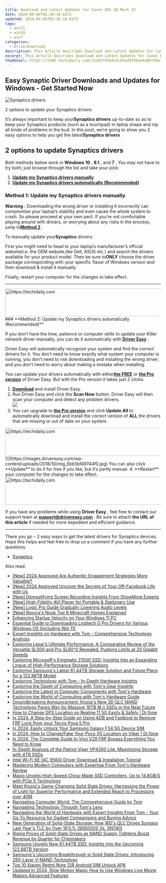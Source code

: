 ```yaml
---
title: Download and Latest Updates for Canon EOS 5D Mark IV
date: 2024-09-04T02:28:18.637Z
updated: 2024-09-05T02:28:18.637Z
tags:
  - win11
  - win10
  - win7
categories:
  - DriverDownload
description: This Article Describes Download and Latest Updates for Canon EOS 5D Mark IV
excerpt: This Article Describes Download and Latest Updates for Canon EOS 5D Mark IV
thumbnail: https://thmb.techidaily.com/31e82f83edcdc65ad4f95de4a88750a749956ca58ec25424a7976e33fcb26a46.jpg
---
```


## Easy Synaptic Driver Downloads and Updates for Windows - Get Started Now

![Synaptics drivers ](https://images.drivereasy.com/wp-content/uploads/2018/12/img_5c048f1b435b6.jpg)

 2 options to update your Synaptics drivers

 It’s always important to keep your**Synaptics drivers** up-to-date so as to keep your Synaptics products (such as a touchpad) in tiptop shape and nip all kinds of problems in the bud. In this post, we’re going to show you 2 easy options to help you get the latest**Synaptics drivers** .

## 2 options to update Synaptics drivers

 Both methods below work in **Windows 10** , **8.1** , and **7** . You may not have to try both; just browse through the list and take your pick:

1. [**Update my Synaptics drivers manually**](https://tools.techidaily.com/drivereasy/download/)
2. [**Update my Synaptics drivers automatically (Recommended)**](https://tools.techidaily.com/drivereasy/download/)

### **Method 1: Update my Synaptics drivers manually**

**Warning** : Downloading the wrong driver or installing it incorrectly can compromise your laptop’s stability and even cause the whole system to crash. So please proceed at your own peril. If you’re not comfortable playing around with drivers, or worrying about any risks in the process, jump to[**Method 2**](https://tools.techidaily.com/drivereasy/download/) .

 To manually update your**Synaptics** drivers:

 First you might need to head to your laptop’s manufacturer’s official website(i.e. the OEM website,like Dell, ASUS etc.) and search the drivers available for your product model. Then  be sure to**ONLY** choose the driver package corresponding with your specific flavor of Windows version and then download & install it manually.

 Finally, restart your computer for the changes to take effect.  

---

<!-- affiliate ads begin -->
<a href="https://dhgate.sjv.io/c/5597632/1172027/12108" target="_top" id="1172027">
  <img src="//a.impactradius-go.com/display-ad/12108-1172027" border="0" alt="https://techidaily.com" width="728" height="90"/>
</a>
<img height="0" width="0" src="https://dhgate.sjv.io/i/5597632/1172027/12108" style="position:absolute;visibility:hidden;" border="0" />
<!-- affiliate ads end -->
### **Method 2: Update my Synaptics drivers automatically (Recommended)**

 If you don’t have the time, patience or computer skills to update your Killer network  driver manually, you can do it automatically with **[Driver Easy](https://tools.techidaily.com/drivereasy/download/)**  .

 Driver Easy will automatically recognize your system and find the correct drivers for it. You don’t need to know exactly what system your computer is running, you don’t need to risk downloading and installing the wrong driver, and you don’t need to worry about making a mistake when installing.

 You can update your drivers automatically with either[**the FREE**](https://tools.techidaily.com/drivereasy/download/) or **[the Pro version](https://tools.techidaily.com/drivereasy/download/)**  of Driver Easy. But with the Pro version it takes just 2 clicks:

1. [**Download**](https://tools.techidaily.com/drivereasy/download/)  and install Driver Easy.
2. Run Driver Easy and click the **Scan Now** button. Driver Easy will then scan your computer and detect any problem drivers.  
![](https://images.drivereasy.com/wp-content/uploads/2018/07/img_5b5aefd675a7c.jpg)
3. You can upgrade to **[the Pro version](https://tools.techidaily.com/drivereasy/download/)**  and click **Update All** to automatically download and install the correct version of **ALL**  the drivers that are missing or out of date on your system.  
<!-- affiliate ads begin -->
<a href="https://appsumo.8odi.net/c/5597632/2052060/7443" target="_top" id="2052060">
  <img src="//a.impactradius-go.com/display-ad/7443-2052060" border="0" alt="https://techidaily.com" width="728" height="90"/>
</a>
<img height="0" width="0" src="https://appsumo.8odi.net/i/5597632/2052060/7443" style="position:absolute;visibility:hidden;" border="0" />
<!-- affiliate ads end -->
![](https://images.drivereasy.com/wp-content/uploads/2018/10/img_5bb5bf49744f0.jpg) You can also click **Update** to do it for free if you like, but it’s partly manual.
4. **Restart**   your computer for the changes to take effect.
<!-- affiliate ads begin -->
<a href="https://appsumo.8odi.net/c/5597632/2037356/7443" target="_top" id="2037356">
  <img src="//a.impactradius-go.com/display-ad/7443-2037356" border="0" alt="https://techidaily.com" width="728" height="90"/>
</a>
<img height="0" width="0" src="https://appsumo.8odi.net/i/5597632/2037356/7443" style="position:absolute;visibility:hidden;" border="0" />
<!-- affiliate ads end -->

 If you have any problems while using **Driver Easy** , feel free to contact our support team at **<support@drivereasy.com>** . Be sure to attach **the URL of this article** if needed for more expedient and efficient guidance.

---

 There you go – 2 easy ways to get the latest drivers for Synaptics devices. Hope this helps and feel free to drop us a comment if you have any further questions.

* [Synaptics](https://tools.techidaily.com/drivereasy/download/)

<ins class="adsbygoogle"
     style="display:block"
     data-ad-format="autorelaxed"
     data-ad-client="ca-pub-7571918770474297"
     data-ad-slot="1223367746"></ins>



<ins class="adsbygoogle"
     style="display:block"
     data-ad-client="ca-pub-7571918770474297"
     data-ad-slot="8358498916"
     data-ad-format="auto"
     data-full-width-responsive="true"></ins>

<span class="atpl-alsoreadstyle">Also read:</span>
<div><ul>
<li><a href="https://facebook-video-share.techidaily.com/new-2024-approved-are-authentic-engagement-strategies-more-valuable/"><u>[New] 2024 Approved  Are Authentic Engagement Strategies More Valuable?</u></a></li>
<li><a href="https://fox-helps.techidaily.com/new-2024-approved-uncover-the-secrets-of-your-off-facebook-life-with-us/"><u>[New] 2024 Approved  Uncover the Secrets of Your Off-Facebook Life with Us</u></a></li>
<li><a href="https://video-capture.techidaily.com/new-demystifying-screen-recording-insights-from-showmore-experts/"><u>[New] Demystifying Screen Recording  Insights From ShowMore Experts</u></a></li>
<li><a href="https://some-knowledge.techidaily.com/new-high-fidelity-avi-player-for-portable-and-stationary-use/"><u>[New] High-Fidelity AVI Player for Portable & Stationary Use</u></a></li>
<li><a href="https://extra-guidance.techidaily.com/new-logic-pro-guide-gradually-lowering-audio-levels/"><u>[New] Logic Pro Guide  Gradually Lowering Audio Levels</u></a></li>
<li><a href="https://screen-video-capture.techidaily.com/new-novices-nook-top-6-minecraft-homes-explained/"><u>[New] Novice's Nook  Top 6 Minecraft Homes Explained</u></a></li>
<li><a href="https://tech-revival.techidaily.com/enhancing-startup-velocity-on-your-windows-11-pc/"><u>Enhancing Startup Velocity on Your Windows 11 PC</u></a></li>
<li><a href="https://win-amazing.techidaily.com/essential-guide-to-downloading-logitech-g-pro-drivers-for-various-windows-os-including-win-11/"><u>Essential Guide to Downloading Logitech G Pro Drivers for Various Windows OS (Including Win 11)</u></a></li>
<li><a href="https://hardware-help.techidaily.com/expert-insights-on-hardware-with-tom-comprehensive-technology-analysis/"><u>Expert Insights on Hardware with Tom - Comprehensive Technology Analysis</u></a></li>
<li><a href="https://hardware-help.techidaily.com/exploring-lexars-ultimate-performance-a-comparative-review-of-the-versatile-sl500-and-pro-sl600-revealed-pushing-limits-at-20-gigabit-speeds/"><u>Exploring Lexar’s Ultimate Performance: A Comparative Review of the Versatile SL500 and Pro SL60^0 Revealed, Pushing Limits at 20 Gigabit Speeds</u></a></li>
<li><a href="https://hardware-help.techidaily.com/exploring-microsofts-enigmatic-z1000-ssd-insights-into-an-expanding-lineup-of-high-performance-storage-solutions/"><u>Exploring Microsoft's Enigmatic Z1000 SSD: Insights Into an Expanding Lineup of High-Performance Storage Solutions</u></a></li>
<li><a href="https://hardware-help.techidaily.com/exploring-samsungs-latest-6144tb-storage-solution-and-future-plans-for-a-12288tb-model/"><u>Exploring Samsung's Latest 61.44TB Storage Solution and Future Plans for a 122.88TB Model</u></a></li>
<li><a href="https://hardware-help.techidaily.com/exploring-technology-with-tom-in-depth-hardware-insights/"><u>Exploring Technology with Tom - In-Depth Hardware Insights</u></a></li>
<li><a href="https://hardware-help.techidaily.com/exploring-the-depth-of-computing-with-toms-gear-insights/"><u>Exploring the Depth of Computing with Tom's Gear Insights</u></a></li>
<li><a href="https://hardware-help.techidaily.com/exploring-the-latest-in-computer-components-with-toms-hardware/"><u>Exploring the Latest in Computer Components with Tom's Hardware</u></a></li>
<li><a href="https://hardware-help.techidaily.com/exploring-the-world-of-computing-with-toms-hardware-guide/"><u>Exploring the World of Computing with Tom's Hardware Guide</u></a></li>
<li><a href="https://hardware-help.techidaily.com/groundbreaking-announcement-kioxias-new-3d-qlc-nand-technology-paves-way-for-massive-16tb-mn-ssds-in-the-near-future/"><u>Groundbreaking Announcement: Kioxia's New 3D QLC NAND Technology Paves Way for Massive 16TB M.n SSDs in the Near Future</u></a></li>
<li><a href="https://location-social.techidaily.com/how-to-change-gps-location-on-realme-11-5g-easily-and-safely-drfone-by-drfone-virtual-android/"><u>How to Change GPS Location on Realme 11 5G Easily & Safely | Dr.fone</u></a></li>
<li><a href="https://bypass-frp.techidaily.com/in-2024-a-step-by-step-guide-on-using-adb-and-fastboot-to-remove-frp-lock-from-your-tecno-pova-5-pro-by-drfone-android/"><u>In 2024, A Step-by-Step Guide on Using ADB and Fastboot to Remove FRP Lock from your Tecno Pova 5 Pro</u></a></li>
<li><a href="https://sim-unlock.techidaily.com/in-2024-easily-unlock-your-samsung-galaxy-f34-5g-device-sim-by-drfone-android/"><u>In 2024, Easily Unlock Your Samsung Galaxy F34 5G Device SIM</u></a></li>
<li><a href="https://location-social.techidaily.com/in-2024-how-to-changefake-your-poco-x5-location-on-viber-drfone-by-drfone-virtual-android/"><u>In 2024, How to Change/Fake Your Poco X5 Location on Viber | Dr.fone</u></a></li>
<li><a href="https://bypass-frp.techidaily.com/in-2024-the-complete-guide-to-vivo-v29-frp-bypass-everything-you-need-to-know-by-drfone-android/"><u>In 2024, The Complete Guide to Vivo V29 FRP Bypass Everything You Need to Know</u></a></li>
<li><a href="https://hardware-help.techidaily.com/in-depth-analysis-of-the-patriot-viper-vp4300-lite-maximizing-storage-with-4tb-ssds/"><u>In-Depth Analysis of the Patriot Viper VP4300 Lite: Maximizing Storage with 4TB SSDs</u></a></li>
<li><a href="https://win-amazing.techidaily.com/intel-wi-fi-6e-ac-9560-driver-download-and-installation-tutorial/"><u>Intel Wi-Fi 6E (AC 9560) Driver Download & Installation Tutorial</u></a></li>
<li><a href="https://hardware-help.techidaily.com/mastering-modern-computers-with-expertise-from-toms-hardware-review/"><u>Mastering Modern Computers with Expertise From Tom's Hardware Review</u></a></li>
<li><a href="https://hardware-help.techidaily.com/maxio-unveils-high-speed-china-made-ssd-controllers-up-to-148gbs-with-pcie-5-technology/"><u>Maxio Unveils High-Speed China-Made SSD Controllers, Up to 14.8GB/S with PCIe 5 Technology</u></a></li>
<li><a href="https://hardware-help.techidaily.com/meet-kioxias-game-changing-solid-state-drives-harnessing-the-power-of-light-for-superior-performance-and-extended-reach-to-processors-over-40m/"><u>Meet Kioxia's Game-Changing Solid State Drives: Harnessing the Power of Light for Superior Performance and Extended Reach to Processors over 40M</u></a></li>
<li><a href="https://hardware-help.techidaily.com/navigating-computer-world-the-comprehensive-guide-by-tom/"><u>Navigating Computer World: The Comprehensive Guide by Tom</u></a></li>
<li><a href="https://hardware-help.techidaily.com/navigating-technology-through-toms-lens/"><u>Navigating Technology Through Tom's Lens</u></a></li>
<li><a href="https://hardware-help.techidaily.com/navigating-the-world-of-hardware-with-expert-insights-from-tom-your-go-to-resource-for-gadget-comparisons-and-buying-advice/"><u>Navigating the World of Hardware with Expert Insights From Tom - Your Go-To Resource for Gadget Comparisons and Buying Advice</u></a></li>
<li><a href="https://hardware-help.techidaily.com/new-generation-of-solid-state-storage-how-wds-qlc-drives-surpass-last-years-tlc-by-over-16-sn5000s-vs-sn740/"><u>New Generation of Solid-State Storage: How WD's QLC Drives Surpass Last Year's TLC by Over 16%% (SN5000S Vs. SN740)</u></a></li>
<li><a href="https://hardware-help.techidaily.com/rising-prices-of-solid-state-drives-as-nand-supply-tightens-boost-revenue-by-quarter-for-chipmakers/"><u>Rising Prices of Solid-State Drives as NAND Supply Tightens Boost Revenue by Quarter for Chipmakers</u></a></li>
<li><a href="https://hardware-help.techidaily.com/samsung-unveils-new-6144tb-ssd-insights-into-the-upcoming-12288tb-version/"><u>Samsung Unveils New 61.44TB SSD: Insights Into the Upcoming 122.88TB Version</u></a></li>
<li><a href="https://hardware-help.techidaily.com/samsungs-upcoming-breakthrough-in-solid-state-drives-introducing-290-layer-v-nand-technology/"><u>Samsung's Upcoming Breakthrough in Solid State Drives: Introducing 290-Layer V-NAND Technology</u></a></li>
<li><a href="https://sim-unlock.techidaily.com/top-10-xiaomi-redmi-note-12r-android-sim-unlock-apk-by-drfone-android/"><u>Top 10 Xiaomi Redmi Note 12R Android SIM Unlock APK</u></a></li>
<li><a href="https://ai-video-tools.techidaily.com/updated-in-2024-slow-motion-magic-how-to-use-windows-live-movie-makers-advanced-features/"><u>Updated In 2024, Slow Motion Magic How to Use Windows Live Movie Makers Advanced Features</u></a></li>
</ul></div>
